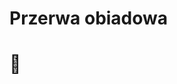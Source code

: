 <!-- .slide: data-background="#cf802a" -->
# Przerwa obiadowa

# &#127837; <!-- .element style="font-size: 5em"-->
